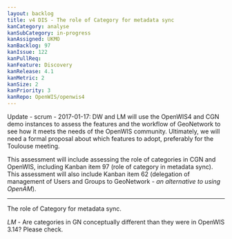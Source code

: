 ```yaml
---
layout: backlog
title: v4 DIS - The role of Category for metadata sync
kanCategory: analyse
kanSubCategory: in-progress
kanAssigned: UKMO
kanBacklog: 97
kanIssue: 122
kanPullReq:
kanFeature: Discovery
kanRelease: 4.1
kanMetric: 2
kanSize: 2
kanPriority: 3
kanRepo: OpenWIS/openwis4
---
```

Update - scrum - 2017-01-17: DW and LM will use the OpenWIS4 and CGN demo instances to assess the features and the workflow of GeoNetwork to see how it meets the needs of the OpenWIS community.  Ultimately, we will need a formal proposal about which features to adopt, preferably for the Toulouse meeting.

This assessment will include assessing the role of categories in CGN and OpenWIS, including Kanban item 97 (role of category in metadata sync).  This assessment will also include Kanban item 62 (delegation of management of Users and Groups to GeoNetwork - _an alternative to using OpenAM_).

---

The role of Category for metadata sync.

*LM* - Are categories in GN conceptually different than they were in OpenWIS 3.14?  Please check.

